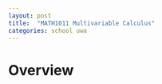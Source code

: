 ```yaml
---
layout: post
title:  "MATH1011 Multivariable Calculus"
categories: school uwa
---
```


# Overview

